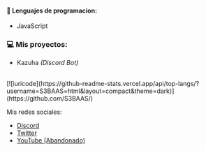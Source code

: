 #### 🔧 Lenguajes de programacion:
- JavaScript

### 💻 Mis proyectos:
- Kazuha *(Discord Bot)*

<br>
[![iuricode](https://github-readme-stats.vercel.app/api/top-langs/?username=S3BAAS=html&layout=compact&theme=dark)](https://github.com/S3BAAS/)

Mis redes sociales: 
- [Discord](https://discord.com/users/419574607020949505)<br>
- [Twitter](https://twitter.com/_SebasTD)<br>
- [YouTube (Abandonado)](https://www.youtube.com/c/AtlasTD)<br>
